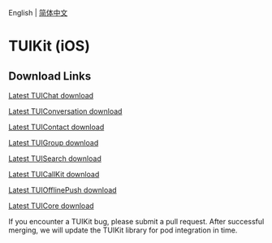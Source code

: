 English | [简体中文](./README_ZH.md)

# TUIKit (iOS)
## Download Links
[Latest TUIChat download](https://im.sdk.cloud.tencent.cn/download/tuikit/7.0.3754/ios/TUIChat.zip)

[Latest TUIConversation download](https://im.sdk.cloud.tencent.cn/download/tuikit/7.0.3754/ios/TUIConversation.zip)

[Latest TUIContact download](https://im.sdk.cloud.tencent.cn/download/tuikit/7.0.3754/ios/TUIContact.zip)

[Latest TUIGroup download](https://im.sdk.cloud.tencent.cn/download/tuikit/7.0.3754/ios/TUIGroup.zip)

[Latest TUISearch download](https://im.sdk.cloud.tencent.cn/download/tuikit/7.0.3754/ios/TUISearch.zip)

[Latest TUICallKit download](https://im.sdk.cloud.tencent.cn/download/tuikit/7.0.3754/ios/TUICallKit.zip)

[Latest TUIOfflinePush download](https://im.sdk.cloud.tencent.cn/download/tuikit/7.0.3754/ios/TUIOfflinePush.zip)

[Latest TUICore download](https://im.sdk.cloud.tencent.cn/download/tuikit/7.0.3754/ios/TUICore.zip)

If you encounter a TUIKit bug, please submit a pull request. After successful merging, we will update the TUIKit library for pod integration in time.